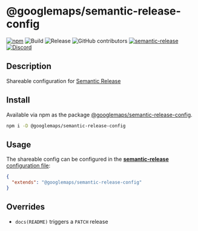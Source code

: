 # @googlemaps/semantic-release-config

[![npm](https://img.shields.io/npm/v/@googlemaps/semantic-release-config)](https://www.npmjs.com/package/@googlemaps/semantic-release-config)
![Build](https://github.com/googlemaps/semantic-release-config/workflows/Build/badge.svg)
![Release](https://github.com/googlemaps/semantic-release-config/workflows/Release/badge.svg)
![GitHub contributors](https://img.shields.io/github/contributors/googlemaps/semantic-release-config?color=green)
[![semantic-release](https://img.shields.io/badge/%20%20%F0%9F%93%A6%F0%9F%9A%80-semantic--release-e10079.svg)](https://github.com/semantic-release/semantic-release)
[![Discord](https://img.shields.io/discord/676948200904589322?color=6A7EC2&logo=discord&logoColor=ffffff)](https://discord.gg/jRteCzP)

## Description
Shareable configuration for [Semantic Release](https://semantic-release.gitbook.io/semantic-release/)

## Install

Available via npm as the package [@googlemaps/semantic-release-config](https://www.npmjs.com/package/@googlemaps/semantic-release-config).

```sh
npm i -D @googlemaps/semantic-release-config
```

## Usage

The shareable config can be configured in the [**semantic-release** configuration file](https://github.com/semantic-release/semantic-release/blob/master/docs/usage/configuration.md#configuration):

```json
{
  "extends": "@googlemaps/semantic-release-config"
}
```

## Overrides

* `docs(README)` triggers a `PATCH` release
